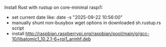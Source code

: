 
Install Rust with rustup on core-minimal raspi1:

- set current date like: date -s "2025-09-22 10:56:00"
- manually shunt non-busybox wget options in downloaded sh.rustup.rs script
- install http://raspbian.raspberrypi.org/raspbian/pool/main/g/gcc-10/libatomic1_10.2.1-6+rpi1_armhf.deb

